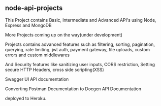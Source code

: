 ## node-api-projects

This Project contains Basic, Intermediate and Advanced API's using Node, Express and MongoDB

More Projects coming up on the way(under development)

Projects contains advanced features such as filtering, sorting, pagination, querying, rate limiting, jwt auth, payment gateway, file uploads, custom errors and custom middlewares

And Security features like sanitizing user inputs, CORS restriction, Setting secure HTTP Headers, cross side scripting(XSS)

Swagger UI API documentation

Converting Postman Documentation to Docgen API Documentation

deployed to Heroku.
